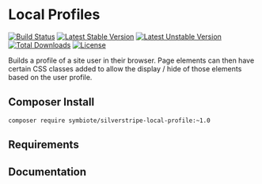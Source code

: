 # Local Profiles

[![Build Status](https://travis-ci.org/symbiote/silverstripe-local-profile.svg?branch=master)](https://travis-ci.org/symbiote/silverstripe-local-profile)
[![Latest Stable Version](https://poser.pugx.org/symbiote/silverstripe-local-profile/version.svg)](https://github.com/symbiote/silverstripe-local-profile/releases)
[![Latest Unstable Version](https://poser.pugx.org/symbiote/silverstripe-local-profile/v/unstable.svg)](https://packagist.org/packages/symbiote/silverstripe-local-profile)
[![Total Downloads](https://poser.pugx.org/symbiote/silverstripe-local-profile/downloads.svg)](https://packagist.org/packages/symbiote/silverstripe-local-profile)
[![License](https://poser.pugx.org/symbiote/silverstripe-local-profile/license.svg)](https://github.com/symbiote/silverstripe-local-profile/blob/master/LICENSE.md)

Builds a profile of a site user in their browser. Page elements can then have 
certain CSS classes added to allow the display / hide of those elements based on the
user profile. 

## Composer Install

```
composer require symbiote/silverstripe-local-profile:~1.0
```

## Requirements


## Documentation

